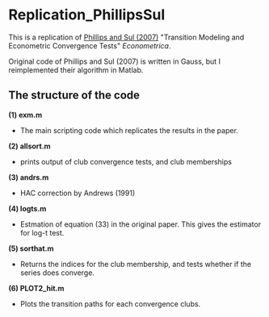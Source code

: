 # Replication_PhillipsSul

This is a replication of [Phillips and Sul (2007)](https://onlinelibrary.wiley.com/doi/10.1111/j.1468-0262.2007.00811.x) "Transition Modeling and Econometric Convergence Tests" *Econometrica*.

Original code of Phillips and Sul (2007) is written in Gauss, but I reimplemented their algorithm in Matlab.

## The structure of the code ##

**(1) exm.m**
 - The main scripting code which replicates the results in the paper.
 
**(2) allsort.m**
 - prints output of club convergence tests, and club memberships
  
**(3) andrs.m**
 - HAC correction by Andrews (1991)
 
**(4) logts.m**
 - Estmation of equation (33) in the original paper. This gives the estimator for log-t test.

**(5) sorthat.m**
 - Returns the indices for the club membership, and tests whether if the series does converge.

**(6) PLOT2_hit.m**
 - Plots the transition paths for each convergence clubs.
